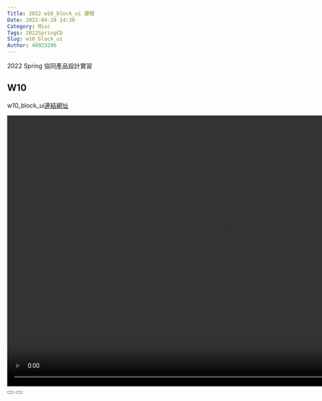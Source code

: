 ```yaml
---
Title: 2022 w10_block_ui 課程
Date: 2022-04-28 14:30
Category: Misc
Tags: 2022SpringCD
Slug: w10_block_ui
Author: 40923206
---
```


2022 Spring 協同產品設計實習

<!-- PELICAN_END_SUMMARY -->

W10
----

w10_block_ui[連結網址]

[連結網址]:https://40923206-1.github.io/cd2022/content/w10_block_ui.html

<script>
var winkVideoData = {
  dataVersion: 1,
  frameRate: 10,
  buttonFrameLength: 5,
  buttonFrameOffset: 2,
  frameStops: {
  },
};
</script>
<!-- 接下來將 mp4 檔案從 downloads 目錄取出 -->
<div class="winkVideoContainerClass"><video autoplay="autoplay" class="winkVideoClass" controls="controls" data-dirname="./../cmsimde/static" data-varname="winkVideoData" height="630" muted="true" width="1008">
<source src="https://40923206-1.github.io/cd2022/downloads/w10_block_ui.mp4" type="video/mp4"/></video>
<div class="winkVideoOverlayClass"></div>
<div class="winkVideoControlBarClass"><button class="winkVideoControlBarPlayButtonClass"></button> <button class="winkVideoControlBarPauseButtonClass"></button>
<div class="winkVideoControlBarProgressLeftClass"></div>
<div class="winkVideoControlBarProgressEmptyMiddleClass"></div>
<div class="winkVideoControlBarProgressRightClass"></div>
<div class="winkVideoControlBarProgressFilledMiddleClass"></div>
<div class="winkVideoControlBarProgressThumbClass"></div>
</div>
<div class="winkVideoPlayOverlayClass"></div>
</div>